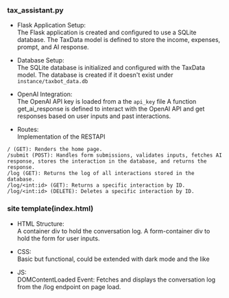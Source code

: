 ### tax_assistant.py  

- Flask Application Setup:  
	The Flask application is created and configured to use a SQLite database.
    The TaxData model is defined to store the income, expenses, prompt, and AI response.

- Database Setup:  
	The SQLite database is initialized and configured with the TaxData model.
    The database is created if it doesn't exist under `instance/taxbot_data.db`

- OpenAI Integration:  
	The OpenAI API key is loaded from a the `api_key` file
    A function get_ai_response is defined to interact with the OpenAI API and get responses based on user inputs and past interactions.

- Routes:  
  Implementation of the RESTAPI

```
/ (GET): Renders the home page.
/submit (POST): Handles form submissions, validates inputs, fetches AI response, stores the interaction in the database, and returns the response.
/log (GET): Returns the log of all interactions stored in the database.
/log/<int:id> (GET): Returns a specific interaction by ID.
/log/<int:id> (DELETE): Deletes a specific interaction by ID.
```

### site template(index.html)  

- HTML Structure:  
	A container div to hold the conversation log.
    A form-container div to hold the form for user inputs.  
      
- CSS:    
	Basic but functional, could be extended with dark mode and the like

- JS:  
	DOMContentLoaded Event: Fetches and displays the conversation log from the /log endpoint on page load.